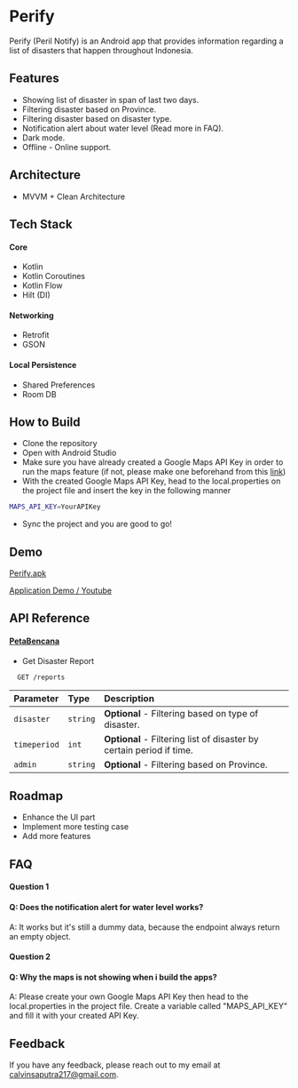 
# Perify
Perify (Peril Notify) is an Android app that provides information regarding a list of disasters that happen throughout Indonesia.


## Features
- Showing list of disaster in span of last two days.
- Filtering disaster based on Province.
- Filtering disaster based on disaster type.
- Notification alert about water level (Read more in FAQ).
- Dark mode.
- Offline - Online support.
## Architecture
- MVVM + Clean Architecture

## Tech Stack
#### Core
- Kotlin
- Kotlin Coroutines
- Kotlin Flow
- Hilt (DI)
#### Networking
- Retrofit
- GSON
#### Local Persistence
- Shared Preferences
- Room DB

## How to Build

- Clone the repository
- Open with Android Studio
- Make sure you have already created a Google Maps API Key in order to run the maps feature (if not, please make one beforehand from this [link](https://developers.google.com/maps/documentation/android-sdk/get-api-key))
- With the created Google Maps API Key, head to the local.properties on the project file and insert the key in the following manner
```bash
MAPS_API_KEY=YourAPIKey
```
- Sync the project and you are good to go!

## Demo

[Perify.apk](https://drive.google.com/file/d/1OqnxiXGyu8vumbZeZyE17eNAalXUz2uV/view?usp=sharing)

[Application Demo / Youtube](https://youtu.be/SajvR25oEws)


## API Reference
#### [PetaBencana](https://docs.petabencana.id/routes/laporan-urun-daya)
- Get Disaster Report

```http
  GET /reports
```

| Parameter | Type     | Description                |
| :-------- | :------- | :------------------------- |
| `disaster` | `string` | **Optional** - Filtering based on type of disaster. |
| `timeperiod` | `int` | **Optional** - Filtering list of disaster by certain period if time. |
| `admin` | `string` | **Optional** - Filtering based on Province. |


## Roadmap
- Enhance the UI part
- Implement more testing case
- Add more features


## FAQ
#### Question 1
#### Q: Does the notification alert for water level works?
A: It works but it's still a dummy data, because the endpoint always return an empty object.

#### Question 2
#### Q: Why the maps is not showing when i build the apps?
 A: Please create your own Google Maps API Key then head to the local.properties in the project file. Create a variable called "MAPS_API_KEY" and fill it with your created API Key.


## Feedback
If you have any feedback, please reach out to my email at calvinsaputra217@gmail.com.
